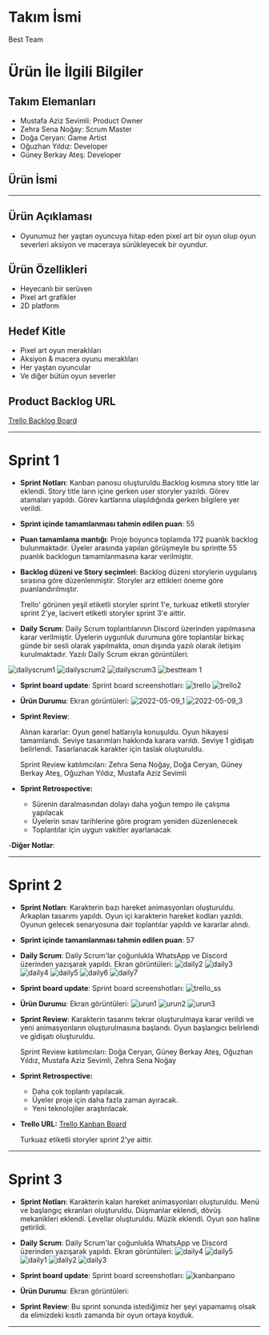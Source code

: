 # **Takım İsmi**

Best Team

# Ürün İle İlgili Bilgiler

## Takım Elemanları

- Mustafa Aziz Sevimli: Product Owner
- Zehra Sena Noğay: Scrum Master
- Doğa Ceryan: Game Artist
- Oğuzhan Yıldız: Developer
- Güney Berkay Ateş: Developer

## Ürün İsmi

----

## Ürün Açıklaması

- Oyunumuz her yaştan oyuncuya hitap eden pixel art bir oyun olup oyun severleri aksiyon ve maceraya sürükleyecek bir oyundur.

## Ürün Özellikleri

- Heyecanlı bir serüven
- Pixel art grafikler
- 2D platform

## Hedef Kitle

- Pixel art oyun meraklıları
- Aksiyon & macera oyunu meraklıları
- Her yaştan oyuncular
- Ve diğer bütün oyun severler

## Product Backlog URL

[Trello Backlog Board](https://trello.com/b/PMQp8MDJ/kanban-panosu)

---

# Sprint 1

- **Sprint Notları**: Kanban panosu oluşturuldu.Backlog kısmına story title lar eklendi. Story title ların içine gerken user storyler yazıldı. Görev atamaları yapıldı. Görev kartlarına ulaşıldığında gerken bilgilere yer verildi.

- **Sprint içinde tamamlanması tahmin edilen puan**: 55

- **Puan tamamlama mantığı**: Proje boyunca toplamda 172 puanlık backlog bulunmaktadır. Üyeler arasında yapılan görüşmeyle bu sprintte 55 puanlık backlogun tamamlanmasına karar verilmiştir.

- **Backlog düzeni ve Story seçimleri**: Backlog düzeni storylerin uygulanış sırasına göre düzenlenmiştir. Storyler arz ettikleri öneme göre puanlandırılmıştır.
  
   Trello' görünen yeşil etiketli storyler sprint 1'e, turkuaz etiketli storyler sprint 2'ye, lacivert etiketli storyler sprint 3'e aittir.

- **Daily Scrum**: Daily Scrum toplantılarının Discord üzerinden yapılmasına karar verilmiştir. Üyelerin uygunluk durumuna göre toplantılar birkaç günde bir sesli olarak yapılmakta, onun dışında yazılı olarak iletişim kurulmaktadır. Yazılı Daily Scrum ekran görüntüleri:

![dailyscrum1](https://user-images.githubusercontent.com/53306980/167474433-e0b53048-cfad-46f0-9f04-5b762d6fa6ab.png)
![dailyscrum2](https://user-images.githubusercontent.com/53306980/167474437-89a1f0c2-5f8c-4f0a-bd82-5625449da64b.png)
![dailyscrum3](https://user-images.githubusercontent.com/53306980/167474438-b96762cd-77dc-445e-8967-cd044bf8b98b.png)
![bestteam 1](https://user-images.githubusercontent.com/99272722/167315856-987e77a6-45d2-4fff-9204-b34388290148.png)


- **Sprint board update**: Sprint board screenshotları: 
![trello](https://user-images.githubusercontent.com/99272722/167332657-9ffe15c1-0295-4acc-8edc-4a3b96157f1d.png)
![trello2](https://user-images.githubusercontent.com/99272722/167333678-5f2a823e-47c7-437b-ae27-5b58961fdf37.png)




- **Ürün Durumu**: Ekran görüntüleri: 
![2022-05-09_1](https://user-images.githubusercontent.com/99272722/167316099-75ff2531-2a31-40ea-972d-5121c92e4794.png)
![2022-05-09_3](https://user-images.githubusercontent.com/99272722/167316101-c589e606-8b8b-46dc-8e83-c8e2267905d2.png)


  

- **Sprint Review**: 

  Alınan kararlar: Oyun genel hatlarıyla konuşuldu. Oyun hikayesi tamamlandı. Seviye tasarımları hakkında karara varıldı. Seviye 1 gidişatı belirlendi. Tasarlanacak   karakter için taslak oluşturuldu. 

  Sprint Review katılımcıları: Zehra Sena Noğay, Doğa Ceryan, Güney Berkay Ateş, Oğuzhan Yıldız, Mustafa Aziz Sevimli

- **Sprint Retrospective:**
  - Sürenin daralmasından dolayı daha yoğun tempo ile çalışma yapılacak
  - Üyelerin sınav tarihlerine göre program yeniden düzenlenecek
  - Toplantılar için uygun vakitler ayarlanacak

-**Diğer Notlar**:


---

# Sprint 2


- **Sprint Notları**: Karakterin bazı hareket animasyonları oluşturuldu. Arkaplan tasarımı yapıldı. Oyun içi karakterin hareket kodları yazıldı. Oyunun gelecek senaryosuna dair toplantılar yapıldı ve kararlar alındı.

- **Sprint içinde tamamlanması tahmin edilen puan**: 57


- **Daily Scrum**: Daily Scrum'lar çoğunlukla WhatsApp ve Discord üzerinden yazışarak yapıldı. Ekran görüntüleri:
![daily2](https://user-images.githubusercontent.com/53306980/169718887-5ace5de9-8ee3-4782-a2c4-4b49ab170a80.png)
![daily3](https://user-images.githubusercontent.com/53306980/169718888-58ccfc37-03c1-478a-a873-c8bf11fb8127.jpg)
![daily4](https://user-images.githubusercontent.com/53306980/169718890-89433305-1b59-4a7c-81b9-b3518a93afa8.jpg)
![daily5](https://user-images.githubusercontent.com/53306980/169718891-21499aa7-cde5-4b27-adc6-db7752512bb3.jpg)
![daily6](https://user-images.githubusercontent.com/53306980/169718892-f7b6bf63-261b-46e2-bbe7-30090cabbee3.jpg)
![daily7](https://user-images.githubusercontent.com/53306980/169719299-5c52fdef-27a9-46c5-8829-1f339e1d477c.png)



- **Sprint board update**: Sprint board screenshotları:
![trello_ss](https://user-images.githubusercontent.com/53306980/169719162-b9581c28-8f75-4775-a4fe-669bb9169242.png)



- **Ürün Durumu**: Ekran görüntüleri: 
![urun1](https://user-images.githubusercontent.com/53306980/169719157-9af88789-65a1-48e9-88c7-f2ec9566cc20.png)
![urun2](https://user-images.githubusercontent.com/53306980/169719158-b6ca23b0-64b4-468b-9f44-fca4350916f5.png)
![urun3](https://user-images.githubusercontent.com/53306980/169719161-b6ff1398-dbfd-472e-a18d-83351944e708.png)


- **Sprint Review**: Karakterin tasarımı tekrar oluşturulmaya karar verildi ve yeni animasyonların oluşturulmasına
başlandı. Oyun başlangıcı belirlendi ve gidişatı oluşturuldu.

  Sprint Review katılımcıları: Doğa Ceryan, Güney Berkay Ateş, Oğuzhan Yıldız, Mustafa Aziz Sevimli, Zehra Sena Noğay


- **Sprint Retrospective:** 
  - Daha çok toplantı yapılacak.
  - Üyeler proje için daha fazla zaman ayıracak.
  - Yeni teknolojiler araştırılacak.

- **Trello URL:** [Trello Kanban Board](https://trello.com/b/PMQp8MDJ/kanban-panosu)

  Turkuaz etiketli storyler sprint 2'ye aittir.




---

# Sprint 3

- **Sprint Notları**: Karakterin kalan hareket animasyonları oluşturuldu. Menü ve başlangıç ekranları oluşturuldu. Düşmanlar eklendi, dövüş mekanikleri eklendi. Levellar oluşturuldu. Müzik eklendi. Oyun son haline getirildi.

- **Daily Scrum**: Daily Scrum'lar çoğunlukla WhatsApp ve Discord üzerinden yazışarak yapıldı. Ekran görüntüleri:
![daily4](https://user-images.githubusercontent.com/53306980/172072806-33e12537-4d40-48da-bd5e-9c314fdeaa2b.png)
![daily5](https://user-images.githubusercontent.com/53306980/172072807-9ea9619d-604c-4c54-a073-9a0e1980e06a.png)
![daily1](https://user-images.githubusercontent.com/53306980/172072809-3096d4ad-60fc-4aa5-bf74-3b57447dc813.png)
![daily2](https://user-images.githubusercontent.com/53306980/172072811-7260415a-fbe0-443a-a902-386dd2cda79d.png)
![daily3](https://user-images.githubusercontent.com/53306980/172072812-b34620b0-48ea-4ebf-bcbd-3a716354cf9c.png)

- **Sprint board update**: Sprint board screenshotları:
![kanbanpano](https://user-images.githubusercontent.com/53306980/172072808-4644ff15-ff63-4606-ac98-068f2ffc009c.png)

- **Ürün Durumu**: Ekran görüntüleri:

- **Sprint Review**: Bu sprint sonunda istediğimiz her şeyi yapamamış olsak da elimizdeki kısıtlı zamanda bir oyun ortaya koyduk.

---
